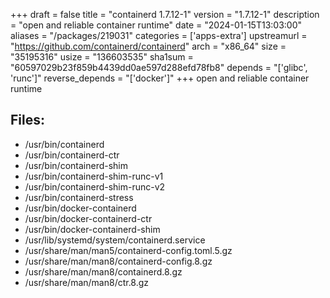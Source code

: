 +++
draft = false
title = "containerd 1.7.12-1"
version = "1.7.12-1"
description = "open and reliable container runtime"
date = "2024-01-15T13:03:00"
aliases = "/packages/219031"
categories = ['apps-extra']
upstreamurl = "https://github.com/containerd/containerd"
arch = "x86_64"
size = "35195316"
usize = "136603535"
sha1sum = "60597029b23f859b4439dd0ae597d288efd78fb8"
depends = "['glibc', 'runc']"
reverse_depends = "['docker']"
+++
open and reliable container runtime

## Files: 
* /usr/bin/containerd
* /usr/bin/containerd-ctr
* /usr/bin/containerd-shim
* /usr/bin/containerd-shim-runc-v1
* /usr/bin/containerd-shim-runc-v2
* /usr/bin/containerd-stress
* /usr/bin/docker-containerd
* /usr/bin/docker-containerd-ctr
* /usr/bin/docker-containerd-shim
* /usr/lib/systemd/system/containerd.service
* /usr/share/man/man5/containerd-config.toml.5.gz
* /usr/share/man/man8/containerd-config.8.gz
* /usr/share/man/man8/containerd.8.gz
* /usr/share/man/man8/ctr.8.gz
